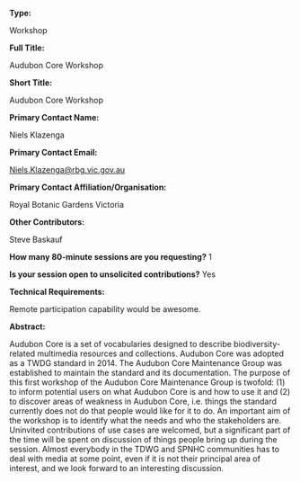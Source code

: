 

**Type:** 

Workshop

**Full Title:** 

Audubon Core Workshop

**Short Title:** 

Audubon Core Workshop

**Primary Contact Name:** 

Niels Klazenga

**Primary Contact Email:** 

[Niels.Klazenga@rbg.vic.gov.au](mailto:Niels.Klazenga@rbg.vic.gov.au)

**Primary Contact Affiliation/Organisation:** 

Royal Botanic Gardens Victoria

**Other Contributors:** 

Steve Baskauf

**How many 80-minute sessions are you requesting?** 1

**Is your session open to unsolicited contributions?** Yes

**Technical Requirements:** 

Remote participation capability would be awesome.

**Abstract:** 

Audubon Core is a set of vocabularies designed to describe biodiversity-related multimedia resources and collections. Audubon Core was adopted as a TWDG standard in 2014. The Audubon Core Maintenance Group was established to maintain the standard and its documentation. The purpose of this first workshop of the Audubon Core Maintenance Group is twofold: (1) to inform potential users on what Audubon Core is and how to use it and (2) to discover areas of weakness in Audubon Core, i.e. things the standard currently does not do that people would like for it to do. An important aim of the workshop is to identify what the needs and who the stakeholders are. Uninvited contributions of use cases are welcomed, but a significant part of the time will be spent on discussion of things people bring up during the session. Almost everybody in the TDWG and SPNHC communities has to deal with media at some point, even if it is not their principal area of interest, and we look forward to an interesting discussion.


